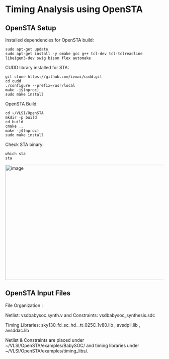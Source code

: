 
# Timing Analysis using OpenSTA

## OpenSTA Setup

Installed dependencies for OpenSTA build:
```
sudo apt-get update
sudo apt-get install -y cmake gcc g++ tcl-dev tcl-tclreadline libeigen3-dev swig bison flex automake
```

CUDD library installed for STA:
```
git clone https://github.com/ivmai/cudd.git
cd cudd
./configure --prefix=/usr/local
make -j$(nproc)
sudo make install
```

OpenSTA Build:
```
cd ~/VLSI/OpenSTA
mkdir -p build
cd build
cmake ..
make -j$(nproc)
sudo make install
```

Check STA binary:
```
which sta
sta
```

<img width="996" height="365" alt="image" src="https://github.com/user-attachments/assets/3b8aae42-f510-4d3d-8a2a-2508e9d3cce4" />


## OpenSTA Input Files

File Organization : 

Netlist: vsdbabysoc.synth.v  and 
Constraints: vsdbabysoc_synthesis.sdc

Timing Libraries:
sky130_fd_sc_hd__tt_025C_1v80.lib , 
avsdpll.lib , 
avsddac.lib

Netlist & Constraints are placed under ~/VLSI/OpenSTA/examples/BabySOC/ and timing libraries under ~/VLSI/OpenSTA/examples/timing_libs/.











